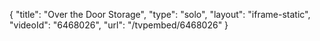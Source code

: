 {
    "title": "Over the Door Storage",
    "type": "solo",
    "layout": "iframe-static",
    "videoId": "6468026",
    "url": "\/tvpembed\/6468026"
}